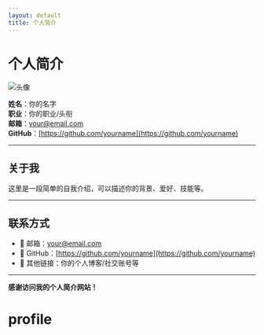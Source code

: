 ```yaml
---
layout: default
title: 个人简介
---
```


# 个人简介

![头像](https://via.placeholder.com/120)

**姓名**：你的名字  
**职业**：你的职业/头衔  
**邮箱**：[your@email.com](mailto:your@email.com)  
**GitHub**：[https://github.com/yourname](https://github.com/yourname)  

---

## 关于我

这里是一段简单的自我介绍，可以描述你的背景、爱好、技能等。

---

## 联系方式

- 📧 邮箱：[your@email.com](mailto:your@email.com)
- 🔗 GitHub：[https://github.com/yourname](https://github.com/yourname)
- 📄 其他链接：你的个人博客/社交账号等

---

**感谢访问我的个人简介网站！**

# profile
